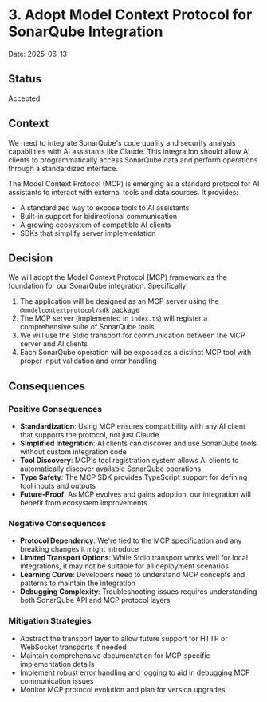 # 3. Adopt Model Context Protocol for SonarQube Integration

Date: 2025-06-13

## Status

Accepted

## Context

We need to integrate SonarQube's code quality and security analysis capabilities with AI assistants like Claude. This integration should allow AI clients to programmatically access SonarQube data and perform operations through a standardized interface.

The Model Context Protocol (MCP) is emerging as a standard protocol for AI assistants to interact with external tools and data sources. It provides:

- A standardized way to expose tools to AI assistants
- Built-in support for bidirectional communication
- A growing ecosystem of compatible AI clients
- SDKs that simplify server implementation

## Decision

We will adopt the Model Context Protocol (MCP) framework as the foundation for our SonarQube integration. Specifically:

1. The application will be designed as an MCP server using the `@modelcontextprotocol/sdk` package
2. The MCP server (implemented in `index.ts`) will register a comprehensive suite of SonarQube tools
3. We will use the Stdio transport for communication between the MCP server and AI clients
4. Each SonarQube operation will be exposed as a distinct MCP tool with proper input validation and error handling

## Consequences

### Positive Consequences

- **Standardization**: Using MCP ensures compatibility with any AI client that supports the protocol, not just Claude
- **Simplified Integration**: AI clients can discover and use SonarQube tools without custom integration code
- **Tool Discovery**: MCP's tool registration system allows AI clients to automatically discover available SonarQube operations
- **Type Safety**: The MCP SDK provides TypeScript support for defining tool inputs and outputs
- **Future-Proof**: As MCP evolves and gains adoption, our integration will benefit from ecosystem improvements

### Negative Consequences

- **Protocol Dependency**: We're tied to the MCP specification and any breaking changes it might introduce
- **Limited Transport Options**: While Stdio transport works well for local integrations, it may not be suitable for all deployment scenarios
- **Learning Curve**: Developers need to understand MCP concepts and patterns to maintain the integration
- **Debugging Complexity**: Troubleshooting issues requires understanding both SonarQube API and MCP protocol layers

### Mitigation Strategies

- Abstract the transport layer to allow future support for HTTP or WebSocket transports if needed
- Maintain comprehensive documentation for MCP-specific implementation details
- Implement robust error handling and logging to aid in debugging MCP communication issues
- Monitor MCP protocol evolution and plan for version upgrades
